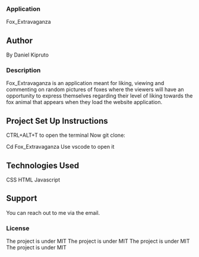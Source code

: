 ### Application
Fox_Extravaganza
## Author
 By Daniel Kipruto
 ### Description
 Fox_Extravaganza is an application meant for liking, viewing and commenting on random pictures of foxes where the viewers will have an opportunity to express themselves regarding their level of liking towards the fox animal that appears when they load the website application.
 ## Project Set Up Instructions
 CTRL+ALT+T to open the terminal
 Now git clone:

 Cd Fox_Extravaganza
 Use vscode to open it
 ## Technologies Used
 CSS
 HTML
 Javascript
 ## Support
 You can reach out to me via the email.

 ### License
 The project is under MIT The project is under MIT The project is under MIT The project is under MIT